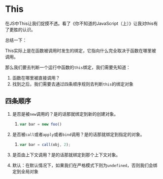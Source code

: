 # This

在JS中This让我们捉摸不透。看了《你不知道的JavaScript（上）》让我对this有了更胜的认识。

总结一下：

This实际上是在函数被调用时发生的绑定，它指向什么完全取决于函数在哪里被调用。

那么我们要去判断一个运行中函数的`this`绑定，我们需要先知道：

1. 函数在哪里被直接调用？
2. 找到之后，我们需要去通过四条顺序规则去判断`this`的绑定对象

## 四条顺序

 1. 是否是被`new`调用的？是的话那就绑定到新的创建对象。

    1. ```javascript
       var bar = new foo()
       ```

 2. 是否被`call`或者`apply`或者`bind`调用？是的话那就绑定到指定的对象。

    1. ```javascript
       var bar = call(obj, 2);
       ```

 3. 是否由上下文调用？是的话那就绑定到那个上下文对象。

 4. 默认：在默认情况下，如果我们在严格模式下则为`undefined`，否则我们会绑定到全局对象
